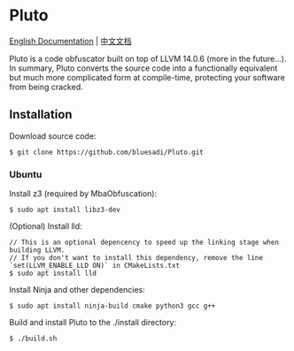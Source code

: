 # Pluto
[English Documentation](README.md) | [中文文档](README_zh-cn.md)

Pluto is a code obfuscator built on top of LLVM 14.0.6 (more in the future...). In summary, Pluto converts the source code into a functionally equivalent but much more complicated form at compile-time, protecting your software from being cracked.

## Installation
Download source code:
```
$ git clone https://github.com/bluesadi/Pluto.git
```
### Ubuntu
Install z3 (required by MbaObfuscation):
```
$ sudo apt install libz3-dev 
```
(Optional) Install lld:
```
// This is an optional depencency to speed up the linking stage when building LLVM.
// If you don't want to install this dependency, remove the line `set(LLVM_ENABLE_LLD ON)` in CMakeLists.txt
$ sudo apt install lld
```
Install Ninja and other dependencies:
```
$ sudo apt install ninja-build cmake python3 gcc g++
```
Build and install Pluto to the ./install directory:
```
$ ./build.sh
```